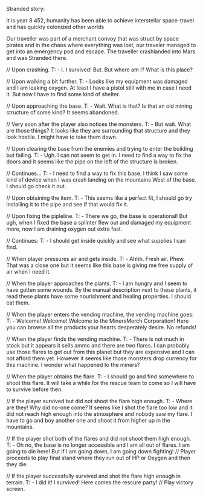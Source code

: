 Stranded story:

It is year 8 452, humanity has been able to achieve interstellar space-travel and has quickly colonized other worlds

Our traveller was part of a merchant convoy that was struct by space pirates and in the chaos where everything was lost, our traveler managed to get into an emergency pod and escape.
The traveller crashlanded into Mars and was Stranded there.

// Upon crashing.
T: - I. I survived! But. But where am I? What is this place?

// Upon walking a bit further.
T: - Looks like my equipment was damaged and I am leaking oxygen. At least I have a pistol still with me in case I need it. But now I have to find some kind of shelter.

// Upon approaching the base.
T: - Wait. What is that? Is that an old mining structure of some kind? It seems abandoned.

// Very soon after the player also notices the monsters.
T: - But wait. What are those things? It looks like they are surrounding that structure and they look hostile. I might have to take them down.

// Upon clearing the base from the enemies and trying to enter the building but failing.
T: - Ugh. I can not seem to get in. I need to find a way to fix the doors and it seems like the pipe on the left of the structure is broken.

// Continues...
T: - I need to find a way to fix this base. I think I saw some kind of device when I was crash landing on the mountains West of the base. I should go check it out.

// Upon obtaining the item.
T: - This seems like a perfect fit, I should go try installing it to the pipe and see if that would fix it.

// Upon fixing the pipleline.
T: - There we go, the base is operational! But ugh, when I fixed the base a splinter flew out and damaged my equipment more, now I am draining oxygen out extra fast.

// Continues:
T: - I should get inside quickly and see what supplies I can find.

// When player pressures air and gets inside.
T: - Ahhh. Fresh air. Phew. That was a close one but it seems like this base is giving me free supply of air when I need it.

// When the player approaches the plants.
T: - I am hungry and I seem to have gotten some wounds. By the manual description next to these plants, it read these plants have some nourishment and healing properties. I should eat them.

// When the player enters the vending machine, the vending machine goes:
T: - Welcome! Welcome! Welcome to the MinersMerch Corporation! Here you can browse all the products your hearts desperately desire. No refunds!

// When the player finds the vending machine.
T: - There is not much in stock but it appears it sells ammo and there are two flares. 
I can probably use those flares to get out from this planet but they are expensive and I can not afford them yet.
However it seems like those monsters drop currency for this machine. I wonder what happened to the miners?

// When the player obtains the flare.
T: - I should go and find somewhere to shoot this flare. It will take a while for the rescue team to come so I will have to survive before then.

// If the player survived but did not shoot the flare high enough.
T: - Where are they! Why did no-one come? It seems like I shot the flare too low and it did not reach high enough into the atmosphere and nobody saw my flare.
I have to go and boy another one and shoot it from higher up in the mountains.

// If the player shot both of the flares and did not shoot them high enough.
T: - Oh no, the base is no longer accessible and I am all out of flares. I am going to die here! But if I am going down, I am going down fighting!
// Player proceeds to play final stand where they run out of HP or Oxygen and then they die.


// If the player successfully survived and shot the flare high enough in terrain.
T: - I did it! I survived! Here comes the rescure party!
// Play victory screen.